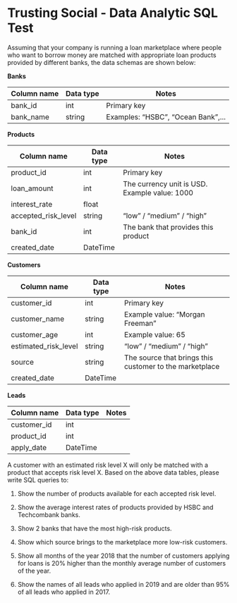 
# Trusting Social - Data Analytic SQL Test

Assuming that your company is running a loan marketplace where people who want to borrow money are matched with appropriate loan products provided by different banks, the data schemas are shown below:

__Banks__

Column name|Data type|Notes
---|---|---
bank_id|int|Primary key
bank_name|string|Examples: “HSBC”, “Ocean Bank”,...

__Products__

Column name|Data type|Notes
---|---|---
product_id |int |Primary key
loan_amount |int |The currency unit is USD. Example value: 1000
interest_rate |float ||
accepted_risk_level |string |“low” / “medium” / “high”
bank_id |int |The bank that provides this product
created_date |DateTime | |

__Customers__

Column name	|Data type |Notes
---|---|---
customer_id	|int |Primary key
customer_name |string |Example value: “Morgan Freeman”
customer_age |int| Example value: 65
estimated_risk_level |string |“low” / “medium” / “high”
source |string |The source that brings this customer to the marketplace
created_date |DateTime | |	

__Leads__

Column name	|Data type |Notes
---|---|---
customer_id	|int ||	
product_id	|int ||	
apply_date	|DateTime ||	

A customer with an estimated risk level X will only be matched with a product that accepts risk level X.
Based on the above data tables, please write SQL queries to:
1. Show the number of products available for each accepted risk level.

2. Show the average interest rates of products provided by HSBC and Techcombank banks.

3. Show 2 banks that have the most high-risk products.

4. Show which source brings to the marketplace more low-risk customers.

5. Show all months of the year 2018 that the number of customers applying for loans is 20% higher than the monthly average number of customers of the year.

6. Show the names of all leads who applied in 2019 and are older than 95% of all leads who applied in 2017.






